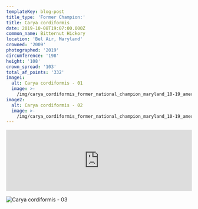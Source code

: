 ```yaml
---
templateKey: blog-post
title_type: 'Former Champion:'
title: Carya cordiformis
date: 2019-10-08T19:07:00.000Z
common_name: Bitternut Hickory
location: 'Bel Air, Maryland'
crowned: '2009'
photographed: '2019'
circumference: '198'
height: '108'
crown_spread: '103'
total_af_points: '332'
image1:
  alt: Carya cordiformis - 01
  image: >-
    /img/carya_cordiformis_former_national_champion_maryland_10-19_american_forests_brian_kelley_stump.jpg
image2:
  alt: Carya cordiformis - 02
  image: >-
    /img/carya_cordiformis_former_national_champion_maryland_10-19_american_forests_brian_kelley_stump_2.jpg
---
```

<iframe width="100%" height="166" scrolling="no" frameborder="no" allow="autoplay" src="https://w.soundcloud.com/player/?url=https%3A//api.soundcloud.com/tracks/718533022&color=%23ff5500&auto_play=false&hide_related=false&show_comments=true&show_user=true&show_reposts=false&show_teaser=true"></iframe>

![Carya cordiformis - 03](/img/carya_cordiformis_former_national_champion_maryland_10-19_american_forests_brian_kelley_scale.jpg)
